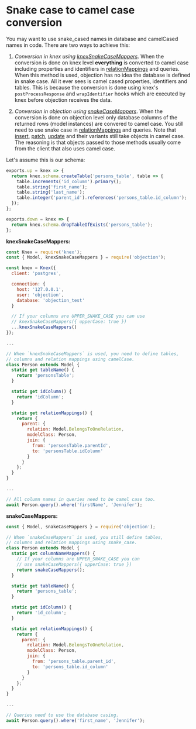 # Snake case to camel case conversion

You may want to use snake_cased names in database and camelCased names in code. There are two ways to achieve this:

1. _Conversion in knex using [knexSnakeCaseMappers](/api/objection/#knexsnakecasemappers)_. When the conversion is done on knex level **everything** is converted to camel case including properties and identifiers in [relationMappings](/api/model/static-properties.html#static-relationmappings) and queries. When this method is used, objection has no idea the database is defined in snake case. All it ever sees is camel cased properties, identifiers and tables. This is because the conversion is done using knex's `postProcessResponse` and `wrapIdentifier` hooks which are executed by knex before objection receives the data.

2. _Conversion in objection using [snakeCaseMappers](/api/objection/#snakecasemappers)_. When the conversion is done on objection level only database columns of the returned rows (model instances) are convered to camel case. You still need to use snake case in [relationMappings](/api/model/static-properties.html#static-relationmappings) and queries. Note that [insert](/api/query-builder/mutate-methods.html#insert), [patch](/api/query-builder/mutate-methods.html#patch), [update](/api/query-builder/mutate-methods.html#update) and their variants still take objects in camel case. The reasoning is that objects passed to those methods usually come from the client that also uses camel case.

Let's assume this is our schema:

```js
exports.up = knex => {
  return knex.schema.createTable('persons_table', table => {
    table.increments('id_column').primary();
    table.string('first_name');
    table.string('last_name');
    table.integer('parent_id').references('persons_table.id_column');
  });
};

exports.down = knex => {
  return knex.schema.dropTableIfExists('persons_table');
};
```

**knexSnakeCaseMappers:**

```js
const Knex = require('knex');
const { Model, knexSnakeCaseMappers } = require('objection');

const knex = Knex({
  client: 'postgres',

  connection: {
    host: '127.0.0.1',
    user: 'objection',
    database: 'objection_test'
  }

  // If your columns are UPPER_SNAKE_CASE you can use
  // knexSnakeCaseMappers({ upperCase: true })
  ...knexSnakeCaseMappers()
});

...

// When `knexSnakeCaseMappers` is used, you need to define tables,
// columns and relation mappings using camelCase.
class Person extends Model {
  static get tableName() {
    return 'personsTable';
  }

  static get idColumn() {
    return 'idColumn';
  }

  static get relationMappings() {
    return {
      parent: {
        relation: Model.BelongsToOneRelation,
        modelClass: Person,
        join: {
          from: 'personsTable.parentId',
          to: 'personsTable.idColumn'
        }
      }
    };
  }
}

...

// All column names in queries need to be camel case too.
await Person.query().where('firstName', 'Jennifer');
```

**snakeCaseMappers:**

```js
const { Model, snakeCaseMappers } = require('objection');

// When `snakeCaseMappers` is used, you still define tables,
// columns and relation mappings using snake_case.
class Person extends Model {
  static get columnNameMappers() {
    // If your columns are UPPER_SNAKE_CASE you can
    // use snakeCaseMappers({ upperCase: true })
    return snakeCaseMappers();
  }

  static get tableName() {
    return 'persons_table';
  }

  static get idColumn() {
    return 'id_column';
  }

  static get relationMappings() {
    return {
      parent: {
        relation: Model.BelongsToOneRelation,
        modelClass: Person,
        join: {
          from: 'persons_table.parent_id',
          to: 'persons_table.id_column'
        }
      }
    };
  }
}

...

// Queries need to use the database casing.
await Person.query().where('first_name', 'Jennifer');
```
